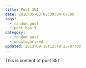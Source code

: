 ```yaml
---
title: Post 351
date: 2016-05-03T08:39:04+07:00
tags:
  - random post
  - post has 5
category:
  - random post
  - uncategorized
updated: 2013-09-18T12:48:25+07:00
---
```

This is content of post 351